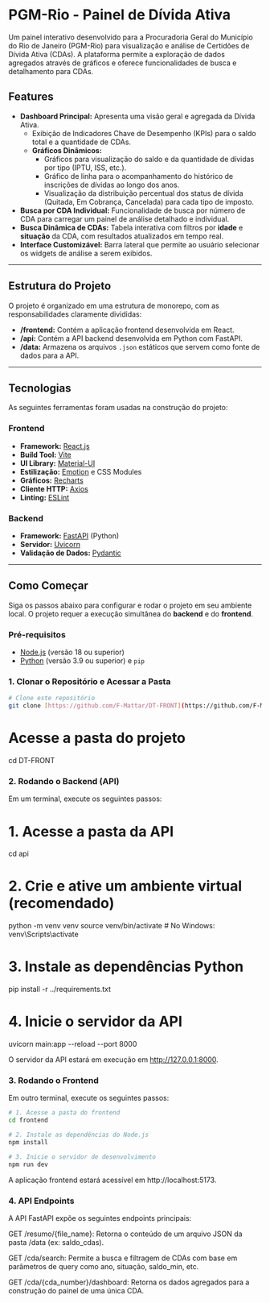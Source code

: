 # PGM-Rio - Painel de Dívida Ativa

Um painel interativo desenvolvido para a Procuradoria Geral do Município do Rio de Janeiro (PGM-Rio) para visualização e análise de Certidões de Dívida Ativa (CDAs). A plataforma permite a exploração de dados agregados através de gráficos e oferece funcionalidades de busca e detalhamento para CDAs.

## Features

* **Dashboard Principal:** Apresenta uma visão geral e agregada da Dívida Ativa.
    * Exibição de Indicadores Chave de Desempenho (KPIs) para o saldo total e a quantidade de CDAs.
    * **Gráficos Dinâmicos:**
        * Gráficos para visualização do saldo e da quantidade de dívidas por tipo (IPTU, ISS, etc.).
        * Gráfico de linha para o acompanhamento do histórico de inscrições de dívidas ao longo dos anos.
        * Visualização da distribuição percentual dos status de dívida (Quitada, Em Cobrança, Cancelada) para cada tipo de imposto.
* **Busca por CDA Individual:** Funcionalidade de busca por número de CDA para carregar um painel de análise detalhado e individual.
* **Busca Dinâmica de CDAs:** Tabela interativa com filtros por **idade** e **situação** da CDA, com resultados atualizados em tempo real.
* **Interface Customizável:** Barra lateral que permite ao usuário selecionar os widgets de análise a serem exibidos.

---

## Estrutura do Projeto

O projeto é organizado em uma estrutura de monorepo, com as responsabilidades claramente divididas:

* **/frontend:** Contém a aplicação frontend desenvolvida em React.
* **/api:** Contém a API backend desenvolvida em Python com FastAPI.
* **/data:** Armazena os arquivos `.json` estáticos que servem como fonte de dados para a API.

---

## Tecnologias

As seguintes ferramentas foram usadas na construção do projeto:

### **Frontend**
* **Framework:** [React.js](https://reactjs.org/)
* **Build Tool:** [Vite](https://vitejs.dev/)
* **UI Library:** [Material-UI](https://mui.com/)
* **Estilização:** [Emotion](https://emotion.sh/) e CSS Modules
* **Gráficos:** [Recharts](https://recharts.org/)
* **Cliente HTTP:** [Axios](https://axios-http.com/)
* **Linting:** [ESLint](https://eslint.org/)

### **Backend**
* **Framework:** [FastAPI](https://fastapi.tiangolo.com/) (Python)
* **Servidor:** [Uvicorn](https://www.uvicorn.org/)
* **Validação de Dados:** [Pydantic](https://pydantic-docs.helpmanual.io/)

---

## Como Começar

Siga os passos abaixo para configurar e rodar o projeto em seu ambiente local. O projeto requer a execução simultânea do **backend** e do **frontend**.

### Pré-requisitos
* [Node.js](https://nodejs.org/en/) (versão 18 ou superior)
* [Python](https://www.python.org/) (versão 3.9 ou superior) e `pip`

### 1. Clonar o Repositório e Acessar a Pasta
```bash
# Clone este repositório
git clone [https://github.com/F-Mattar/DT-FRONT](https://github.com/F-Mattar/DT-FRONT)
```
# Acesse a pasta do projeto
cd DT-FRONT

### 2. Rodando o Backend (API)

Em um terminal, execute os seguintes passos:

# 1. Acesse a pasta da API
cd api

# 2. Crie e ative um ambiente virtual (recomendado)
python -m venv venv
source venv/bin/activate  # No Windows: venv\Scripts\activate

# 3. Instale as dependências Python
pip install -r ../requirements.txt

# 4. Inicie o servidor da API
uvicorn main:app --reload --port 8000

O servidor da API estará em execução em http://127.0.0.1:8000.

### 3. Rodando o Frontend

Em outro terminal, execute os seguintes passos:

```bash
# 1. Acesse a pasta do frontend
cd frontend

# 2. Instale as dependências do Node.js
npm install

# 3. Inicie o servidor de desenvolvimento
npm run dev
```

A aplicação frontend estará acessível em http://localhost:5173.

### 4. API Endpoints

A API FastAPI expõe os seguintes endpoints principais:

GET /resumo/{file_name}: Retorna o conteúdo de um arquivo JSON da pasta /data (ex: saldo_cdas).

GET /cda/search: Permite a busca e filtragem de CDAs com base em parâmetros de query como ano, situação, saldo_min, etc.

GET /cda/{cda_number}/dashboard: Retorna os dados agregados para a construção do painel de uma única CDA.
